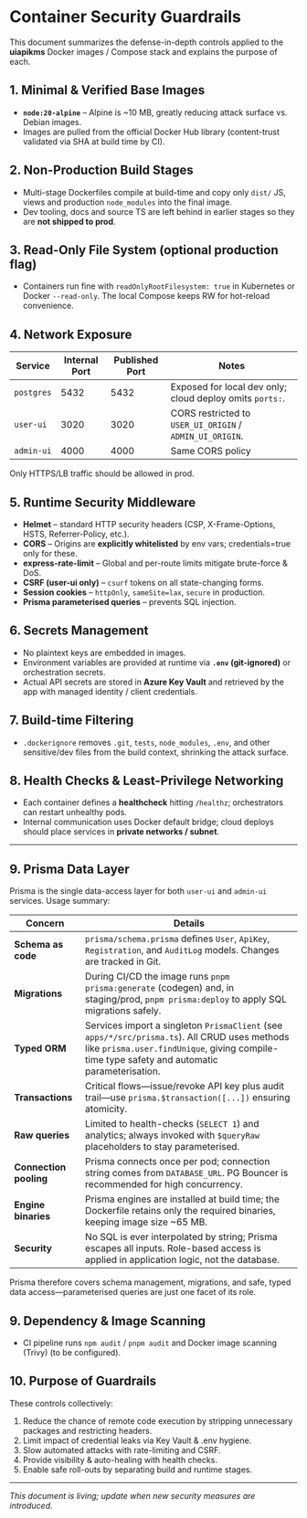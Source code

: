 # Container Security Guardrails

This document summarizes the defense-in-depth controls applied to the **uiapikms** Docker images / Compose stack and explains the purpose of each.

## 1. Minimal & Verified Base Images
* **`node:20-alpine`** – Alpine is ~10 MB, greatly reducing attack surface vs. Debian images.
* Images are pulled from the official Docker Hub library (content-trust validated via SHA at build time by CI).

## 2. Non-Production Build Stages
* Multi-stage Dockerfiles compile at build-time and copy only `dist/` JS, views and production `node_modules` into the final image.
* Dev tooling, docs and source TS are left behind in earlier stages so they are **not shipped to prod**.

## 3. Read-Only File System (optional production flag)
* Containers run fine with `readOnlyRootFilesystem: true` in Kubernetes or Docker `--read-only`.  The local Compose keeps RW for hot-reload convenience.

## 4. Network Exposure
| Service   | Internal Port | Published Port | Notes |
|-----------|---------------|----------------|-------|
| `postgres`| 5432          | 5432           | Exposed for local dev only; cloud deploy omits `ports:`.|
| `user-ui` | 3020          | 3020           | CORS restricted to `USER_UI_ORIGIN` / `ADMIN_UI_ORIGIN`.|
| `admin-ui`| 4000          | 4000           | Same CORS policy |

Only HTTPS/LB traffic should be allowed in prod.

## 5. Runtime Security Middleware
* **Helmet** – standard HTTP security headers (CSP, X-Frame-Options, HSTS, Referrer-Policy, etc.).
* **CORS** – Origins are **explicitly whitelisted** by env vars; credentials=true only for these.
* **express-rate-limit** – Global and per-route limits mitigate brute-force & DoS.
* **CSRF (user-ui only)** – `csurf` tokens on all state-changing forms.
* **Session cookies** – `httpOnly`, `sameSite=lax`, `secure` in production.
* **Prisma parameterised queries** – prevents SQL injection.

## 6. Secrets Management
* No plaintext keys are embedded in images.
* Environment variables are provided at runtime via **`.env` (git-ignored)** or orchestration secrets.
* Actual API secrets are stored in **Azure Key Vault** and retrieved by the app with managed identity / client credentials.

## 7. Build-time Filtering
* `.dockerignore` removes `.git`, `tests`, `node_modules`, `.env`, and other sensitive/dev files from the build context, shrinking the attack surface.

## 8. Health Checks & Least-Privilege Networking
* Each container defines a **healthcheck** hitting `/healthz`; orchestrators can restart unhealthy pods.
* Internal communication uses Docker default bridge; cloud deploys should place services in **private networks / subnet**.

---
## 9. Prisma Data Layer

Prisma is the single data-access layer for both `user-ui` and `admin-ui` services. Usage summary:

| Concern | Details |
| --- | --- |
| **Schema as code** | `prisma/schema.prisma` defines `User`, `ApiKey`, `Registration`, and `AuditLog` models. Changes are tracked in Git. |
| **Migrations** | During CI/CD the image runs `pnpm prisma:generate` (codegen) and, in staging/prod, `pnpm prisma:deploy` to apply SQL migrations safely. |
| **Typed ORM** | Services import a singleton `PrismaClient` (see `apps/*/src/prisma.ts`). All CRUD uses methods like `prisma.user.findUnique`, giving compile-time type safety and automatic parameterisation. |
| **Transactions** | Critical flows—issue/revoke API key plus audit trail—use `prisma.$transaction([...])` ensuring atomicity. |
| **Raw queries** | Limited to health-checks (`SELECT 1`) and analytics; always invoked with `$queryRaw` placeholders to stay parameterised. |
| **Connection pooling** | Prisma connects once per pod; connection string comes from `DATABASE_URL`. PG Bouncer is recommended for high concurrency. |
| **Engine binaries** | Prisma engines are installed at build time; the Dockerfile retains only the required binaries, keeping image size ~65 MB. |
| **Security** | No SQL is ever interpolated by string; Prisma escapes all inputs. Role-based access is applied in application logic, not the database. |

Prisma therefore covers schema management, migrations, and safe, typed data access—parameterised queries are just one facet of its role.

## 9. Dependency & Image Scanning
* CI pipeline runs `npm audit` / `pnpm audit` and Docker image scanning (Trivy) (to be configured).

## 10. Purpose of Guardrails
These controls collectively:
1. Reduce the chance of remote code execution by stripping unnecessary packages and restricting headers.
2. Limit impact of credential leaks via Key Vault & .env hygiene.
3. Slow automated attacks with rate-limiting and CSRF.
4. Provide visibility & auto-healing with health checks.
5. Enable safe roll-outs by separating build and runtime stages.

---
_This document is living; update when new security measures are introduced._

